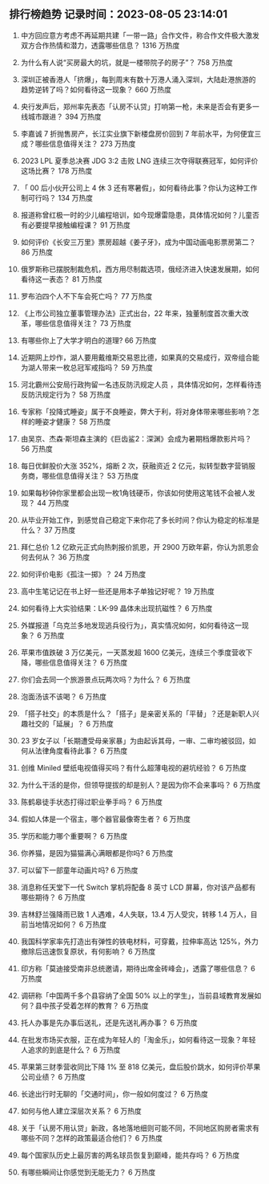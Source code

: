 
## 排行榜趋势 记录时间：2023-08-05 23:14:01
  
  1. 中方回应意方考虑不再延期共建「一带一路」合作文件，称合作文件极大激发双方合作热情和潜力，透露哪些信息？ 1316 万热度
    
  2. 为什么有人说“买房最大的坑，就是一楼带院子的房子”？ 758 万热度
    
  3. 深圳正被香港人「挤爆」，每到周末有数十万港人涌入深圳，大陆赴港旅游的趋势逆转了吗？如何看待这一现象？ 660 万热度
    
  4. 央行发声后，郑州率先表态「认房不认贷」打响第一枪，未来是否会有更多一线城市跟进？ 394 万热度
    
  5. 李嘉诚 7 折抛售房产，长江实业旗下新楼盘房价回到 7 年前水平，为何便宜三成？哪些信息值得关注？ 273 万热度
    
  6. 2023 LPL 夏季总决赛 JDG 3:2 击败 LNG 连续三次夺得联赛冠军，如何评价这场比赛？ 178 万热度
    
  7. 「 00 后小伙开公司上 4 休 3 还有寒暑假」，如何看待此事？你认为这种工作制可行吗？ 134 万热度
    
  8. 报道称曾红极一时的少儿编程培训，如今现爆雷隐患，具体情况如何？儿童否有必要提早接触编程课？ 91 万热度
    
  9. 如何评价《长安三万里》票房超越《姜子牙》，成为中国动画电影票房第二？ 86 万热度
    
  10. 俄罗斯称已摆脱制裁危机，西方用尽制裁选项，俄经济进入快速发展期，如何看待这一表态？ 81 万热度
    
  11. 罗布泊四个人不下车会死亡吗？ 77 万热度
    
  12. 《上市公司独立董事管理办法》正式出台，22 年来，独董制度首次重大改革，哪些信息值得关注？ 73 万热度
    
  13. 有哪些你上了大学才明白的道理? 66 万热度
    
  14. 近期网上炒作，湖人要用戴维斯交易恩比德，如果真的交易成行，双帝组合能为湖人带来一枚总冠军戒指吗？ 59 万热度
    
  15. 河北霸州公安局行政拘留一名违反防汛规定人员 ，具体情况如何，怎样看待违反防汛规定行为？ 58 万热度
    
  16. 专家称「投降式睡姿」属于不良睡姿，弊大于利，将对身体带来哪些影响？怎样的睡姿才健康？ 58 万热度
    
  17. 由吴京、杰森·斯坦森主演的《巨齿鲨2：深渊》会成为暑期档爆款影片吗？ 56 万热度
    
  18. 每日优鲜股价大涨 352%，熔断 2 次，获融资近 2 亿元，拟转型数字营销服务商，哪些信息值得关注？ 53 万热度
    
  19. 如果每秒钟你家里都会出现一枚1角钱硬币，你该如何使用这笔钱不会被人发现？ 44 万热度
    
  20. 从毕业开始工作，到感觉自己稳定下来你花了多长时间？你认为稳定的标准是什么？ 37 万热度
    
  21. 拜仁总价 1.2 亿欧元正式向热刺报价凯恩，开 2900 万欧年薪，你认为凯恩会何去何从？ 36 万热度
    
  22. 如何评价电影《孤注一掷》？ 24 万热度
    
  23. 高中生笔记记在书上好一些还是用本子单独记好呢？ 19 万热度
    
  24. 如何看待上大实验结果：LK-99 晶体未出现抗磁性？ 6 万热度
    
  25. 外媒报道「乌克兰多地发现逃兵役行为」，真实情况如何，如何看待这一现象？ 6 万热度
    
  26. 苹果市值跌破 3 万亿美元，一天蒸发超 1600 亿美元，连续三个季度营收下降，哪些信息值得关注？ 6 万热度
    
  27. 你们会去同一个旅游景点玩两次吗？为什么？ 6 万热度
    
  28. 泡面汤该不该喝？ 6 万热度
    
  29. 「搭子社交」的本质是什么？「搭子」是亲密关系的「平替」？还是新职人兴趣社交的「延展」？ 6 万热度
    
  30. 23 岁女子以「长期遭受母亲家暴」为由起诉其母，一审、二审均被驳回，如何从法律角度看待此事？ 6 万热度
    
  31. 创维 Miniled 壁纸电视值得买吗？有什么超薄电视的避坑经验？ 6 万热度
    
  32. 为什么干活的是你，但领导提拔的却是别人？是因为你不会来事吗？ 6 万热度
    
  33. 陈鹤皋徒手状态打得过职业拳手吗？ 6 万热度
    
  34. 假如人体是一个宿主，哪个器官最像寄生者？ 6 万热度
    
  35. 学历和能力哪个重要啊？ 6 万热度
    
  36. 你养猫，是因为猫猫满心满眼都是你吗? 6 万热度
    
  37. 可以留下一部童年动画片吗? 6 万热度
    
  38. 消息称任天堂下一代 Switch 掌机将配备 8 英寸 LCD 屏幕，你对该产品都有哪些期待？ 6 万热度
    
  39. 吉林舒兰强降雨已致 1 人遇难，4人失联，13.4 万人受灾，转移 1.4 万人，目前当地情况如何？ 6 万热度
    
  40. 我国科学家率先打造出有弹性的铁电材料，可穿戴，拉伸率高达 125%，外力撤除后迅速恢复原状，有何影响？ 6 万热度
    
  41. 印方称「莫迪接受南非总统邀请，期待出席金砖峰会」，透露了哪些信息？ 6 万热度
    
  42. 调研称「中国两千多个县容纳了全国 50% 以上的学生」，当前县域教育发展如何？县中孩子受着怎样的教育？ 6 万热度
    
  43. 托人办事是先办事后送礼，还是先送礼再办事？ 6 万热度
    
  44. 在批发市场买衣服，正在成为年轻人的「淘金乐」，如何看待这一现象？年轻人追求的到底是什么？ 6 万热度
    
  45. 苹果第三财季营收同比下降 1% 至 818 亿美元，盘后股价跳水，如何评价苹果公司业绩？ 6 万热度
    
  46. 长途出行时无聊的「交通时间」，你一般如何度过？ 6 万热度
    
  47. 如何与他人建立深层次关系？ 6 万热度
    
  48. 关于「认房不用认贷」新政，各地落地细则可能不同，不同地区购房者需求有哪些不同？怎样的政策最适合他们？ 6 万热度
    
  49. 每个国家队历史上最厉害的两名球员恢复到巅峰，能共存吗？ 6 万热度
    
  50. 有哪些瞬间让你感觉到无能无力？ 6 万热度
    